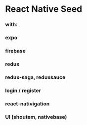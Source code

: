 # React Native Seed
### with:
### expo
### firebase
### redux
### redux-saga, reduxsauce
### login / register
### react-nativigation
### UI (shoutem, nativebase)
